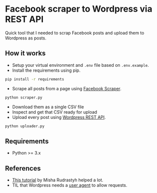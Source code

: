 # Facebook scraper to Wordpress via REST API

Quick tool that I needed to scrap Facebook posts and upload them to Wordpress as posts.

## How it works

- Setup your virtual environment and `.env` file based on `.env.example`.
- Install the requirements using pip.

```bash
pip install -r requirements
```

- Scrape all posts from a page using [Facebook Scraper](https://github.com/kevinzg/facebook-scraper).

```bash
python scraper.py
```

- Download them as a single CSV file
- Inspect and get that CSV ready for upload
- Upload every post using [Wordpress REST API](https://developer.wordpress.org/rest-api/reference/posts/).

```bash
python uploader.py
```

## Requirements

- Python >= 3.x

## References

- [This tutorial](https://rudrastyh.com/wordpress/rest-api-create-delete-posts.html) by Misha Rudrastyh helped a lot.
- TIL that Wordpress needs a [user agent](https://stackoverflow.com/a/57418084) to allow requests.
